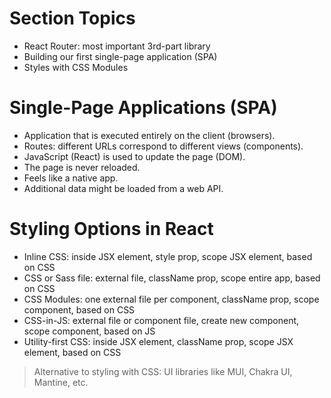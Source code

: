 # Section Topics

-   React Router: most important 3rd-part library
-   Building our first single-page application (SPA)
-   Styles with CSS Modules

# Single-Page Applications (SPA)

-   Application that is executed entirely on the client (browsers).
-   Routes: different URLs correspond to different views (components).
-   JavaScript (React) is used to update the page (DOM).
-   The page is never reloaded.
-   Feels like a native app.
-   Additional data might be loaded from a web API.

# Styling Options in React

-   Inline CSS: inside JSX element, style prop, scope JSX element, based on CSS
-   CSS or Sass file: external file, className prop, scope entire app, based on CSS
-   CSS Modules: one external file per component, className prop, scope component, based on CSS
-   CSS-in-JS: external file or component file, create new component, scope component, based on JS
-   Utility-first CSS: inside JSX element, className prop, scope JSX element, based on CSS

> Alternative to styling with CSS: UI libraries like MUI, Chakra UI, Mantine, etc.
